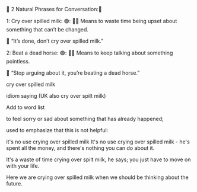 🌟  2 Natural Phrases for Conversation:📜



1: Cry over spilled milk:
🟢: 🥛😭 Means to waste time being upset about something that can’t be changed.

🔹 “It’s done, don’t cry over spilled milk.”

2: Beat a dead horse:
🟢: 🐎❌ Means to keep talking about something pointless.

🔹 “Stop arguing about it, you’re beating a dead horse.”


cry over spilled milk

idiom   saying (UK also cry over spilt milk)

Add to word list 

to feel sorry or sad about something that has already happened;

used to emphasize that this is not helpful:

it's no use crying over spilled milk It's no use crying over spilled milk - he's spent all the money, and there's nothing you can do about it.

It's a waste of time crying over spilt milk, he says; you just have to move on with your life.


Here we are crying over spilled milk when we should be thinking about the future.